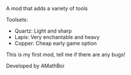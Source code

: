 A mod that adds a variety of tools

Toolsets:
- Quartz: Light and sharp
- Lapis: Very enchantable and heavy
- Copper: Cheap early game option

This is my first mod, tell me if there are any bugs!

Developed by AMathBoi
